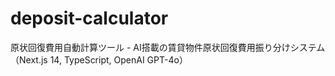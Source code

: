 # deposit-calculator
原状回復費用自動計算ツール - AI搭載の賃貸物件原状回復費用振り分けシステム（Next.js 14, TypeScript, OpenAI GPT-4o）
